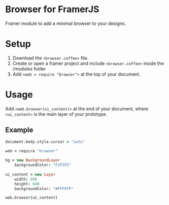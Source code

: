 # Browser for FramerJS

Framer module to add a minimal browser to your designs.

# Setup

1. Download the `<browser.coffee>` file.
2. Create or open a framer project and include `<browser.coffee>` inside the /modules folder
3. Add `<web = require "browser">` at the top of your document.

# Usage

Add `<web.browser(ui_content)>` at the end of your document, where `<ui_content>` is the main layer of your prototype.

## Example 

```coffeescript
document.body.style.cursor = "auto"
	
web = require "browser"

bg = new BackgroundLayer
	backgroundColor: "F2F5F5"
	
ui_content = new Layer
	width: 800
	height: 600
	backgroundColor: "#FFFFFF"

web.browser(ui_content)
```